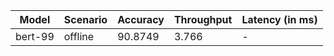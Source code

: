 | Model   | Scenario   |   Accuracy |   Throughput | Latency (in ms)   |
|---------|------------|------------|--------------|-------------------|
| bert-99 | offline    |    90.8749 |        3.766 | -                 |